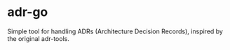 # adr-go
Simple tool for handling ADRs (Architecture Decision Records), inspired by the original adr-tools.
